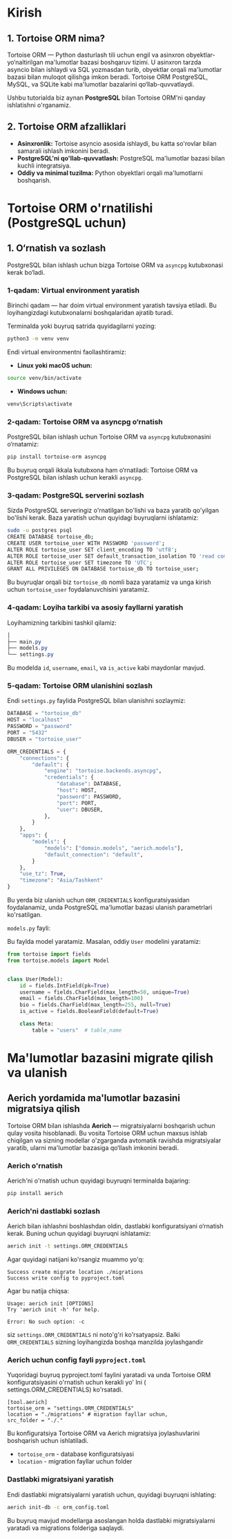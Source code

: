 # Kirish

## 1. Tortoise ORM nima?

Tortoise ORM — Python dasturlash tili uchun engil va asinxron obyektlar-yo‘naltirilgan ma'lumotlar bazasi boshqaruv
tizimi. U asinxron tarzda asyncio bilan ishlaydi va SQL yozmasdan turib, obyektlar orqali ma'lumotlar bazasi bilan
muloqot qilishga imkon beradi. Tortoise ORM PostgreSQL, MySQL, va SQLite kabi ma'lumotlar bazalarini
qo‘llab-quvvatlaydi.

Ushbu tutorialda biz aynan **PostgreSQL** bilan Tortoise ORM'ni qanday ishlatishni o'rganamiz.

## 2. Tortoise ORM afzalliklari

- **Asinxronlik:** Tortoise asyncio asosida ishlaydi, bu katta so'rovlar bilan samarali ishlash imkonini beradi.
- **PostgreSQL'ni qo'llab-quvvatlash:** PostgreSQL ma'lumotlar bazasi bilan kuchli integratsiya.
- **Oddiy va minimal tuzilma:** Python obyektlari orqali ma'lumotlarni boshqarish.

# Tortoise ORM o'rnatilishi (PostgreSQL uchun)

## 1. O‘rnatish va sozlash

PostgreSQL bilan ishlash uchun bizga Tortoise ORM va `asyncpg` kutubxonasi kerak bo‘ladi.

### 1-qadam: Virtual environment yaratish

Birinchi qadam — har doim virtual environment yaratish tavsiya etiladi. Bu loyihangizdagi kutubxonalarni boshqalaridan
ajratib turadi.

Terminalda yoki buyruq satrida quyidagilarni yozing:

```bash
python3 -m venv venv
```

Endi virtual environmentni faollashtiramiz:

- **Linux yoki macOS uchun:**

```bash
source venv/bin/activate
```

- **Windows uchun:**

```bash
venv\Scripts\activate
```

### 2-qadam: Tortoise ORM va asyncpg o‘rnatish

PostgreSQL bilan ishlash uchun Tortoise ORM va `asyncpg` kutubxonasini o‘rnatamiz:

```bash
pip install tortoise-orm asyncpg
```

Bu buyruq orqali ikkala kutubxona ham o‘rnatiladi: Tortoise ORM va PostgreSQL bilan ishlash uchun kerakli `asyncpg`.

### 3-qadam: PostgreSQL serverini sozlash

Sizda PostgreSQL serveringiz o'rnatilgan bo'lishi va baza yaratib qo'yilgan bo'lishi kerak.
Baza yaratish uchun quyidagi buyruqlarni ishlatamiz:

```bash
sudo -u postgres psql
CREATE DATABASE tortoise_db;
CREATE USER tortoise_user WITH PASSWORD 'password';
ALTER ROLE tortoise_user SET client_encoding TO 'utf8';
ALTER ROLE tortoise_user SET default_transaction_isolation TO 'read committed';
ALTER ROLE tortoise_user SET timezone TO 'UTC';
GRANT ALL PRIVILEGES ON DATABASE tortoise_db TO tortoise_user;
```

Bu buyruqlar orqali biz `tortoise_db` nomli baza yaratamiz va unga kirish uchun `tortoise_user` foydalanuvchisini
yaratamiz.

### 4-qadam: Loyiha tarkibi va asosiy fayllarni yaratish

Loyihamizning tarkibini tashkil qilamiz:

```css
│
├── main.py
├── models.py
└── settings.py

```

Bu modelda `id`, `username`, `email`, va `is_active` kabi maydonlar mavjud.

### 5-qadam: Tortoise ORM ulanishini sozlash

Endi `settings.py` faylida PostgreSQL bilan ulanishni sozlaymiz:

```python
DATABASE = "tortoise_db"
HOST = "localhost"
PASSWORD = "password"
PORT = "5432"
DBUSER = "tortoise_user"

ORM_CREDENTIALS = {
    "connections": {
        "default": {
            "engine": "tortoise.backends.asyncpg",
            "credentials": {
                "database": DATABASE,
                "host": HOST,
                "password": PASSWORD,
                "port": PORT,
                "user": DBUSER,
            },
        }
    },
    "apps": {
        "models": {
            "models": ["domain.models", "aerich.models"],
            "default_connection": "default",
        }
    },
    "use_tz": True,
    "timezone": "Asia/Tashkent"
}

```

Bu yerda biz ulanish uchun `ORM_CREDENTIALS` konfiguratsiyasidan foydalanamiz, unda PostgreSQL ma'lumotlar bazasi
ulanish
parametrlari ko'rsatilgan.

`models.py` fayli:

Bu faylda model yaratamiz. Masalan, oddiy `User` modelini yaratamiz:

```python
from tortoise import fields
from tortoise.models import Model


class User(Model):
    id = fields.IntField(pk=True)
    username = fields.CharField(max_length=50, unique=True)
    email = fields.CharField(max_length=100)
    bio = fields.CharField(max_length=255, null=True)
    is_active = fields.BooleanField(default=True)

    class Meta:
        table = "users"  # table_name

```

# Ma'lumotlar bazasini migrate qilish va ulanish

## Aerich yordamida ma'lumotlar bazasini migratsiya qilish

Tortoise ORM bilan ishlashda **Aerich** — migratsiyalarni boshqarish uchun qulay vosita hisoblanadi. Bu vosita Tortoise
ORM uchun maxsus ishlab chiqilgan va sizning modellar o'zgarganda avtomatik ravishda migratsiyalar yaratib, ularni
ma'lumotlar bazasiga qo‘llash imkonini beradi.

### Aerich o'rnatish

Aerich'ni o'rnatish uchun quyidagi buyruqni terminalda bajaring:

```bash
pip install aerich
```

### Aerich'ni dastlabki sozlash

Aerich bilan ishlashni boshlashdan oldin, dastlabki konfiguratsiyani o‘rnatish kerak. Buning uchun quyidagi buyruqni
ishlatamiz:

```bash
aerich init -t settings.ORM_CREDENTIALS
```

Agar quyidagi natijani ko'rsangiz muammo yo'q:

```
Success create migrate location ./migrations
Success write config to pyproject.toml
```

Agar bu natija chiqsa:

```
Usage: aerich init [OPTIONS]
Try 'aerich init -h' for help.

Error: No such option: -c
```

siz `settings.ORM_CREDENTIALS` ni noto'g'ri ko'rsatyapsiz. Balki `ORM_CREDENTIALS` sizning loyihangizda boshqa manzilda
joylashgandir

### Aerich uchun config fayli `pyproject.toml`

Yuqoridagi buyruq pyproject.toml faylini yaratadi va unda Tortoise ORM konfiguratsiyasini o'rnatish uchun kerakli yo'
lni (
settings.ORM_CREDENTIALS) ko'rsatadi.

```
[tool.aerich]
tortoise_orm = "settings.ORM_CREDENTIALS"
location = "./migrations" # migration fayllar uchun, 
src_folder = "./."
```

Bu konfiguratsiya Tortoise ORM va Aerich migratsiya joylashuvlarini boshqarish uchun ishlatiladi.

- `tortoise_orm` - database konfiguratsiyasi
- `location` - migration fayllar uchun folder

### Dastlabki migratsiyani yaratish

Endi dastlabki migratsiyalarni yaratish uchun, quyidagi buyruqni ishlating:

```bash
aerich init-db -c orm_config.toml
```

Bu buyruq mavjud modellarga asoslangan holda dastlabki migratsiyalarni yaratadi va migrations folderiga saqlaydi.